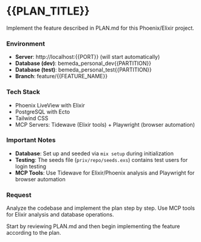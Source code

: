 # {{PLAN_TITLE}}

Implement the feature described in PLAN.md for this Phoenix/Elixir project.

### Environment

- **Server**: http://localhost:{{PORT}} (will start automatically)
- **Database (dev)**: bemeda_personal_dev{{PARTITION}}
- **Database (test)**: bemeda_personal_test{{PARTITION}}
- **Branch**: feature/{{FEATURE_NAME}}

### Tech Stack

- Phoenix LiveView with Elixir
- PostgreSQL with Ecto
- Tailwind CSS
- MCP Servers: Tidewave (Elixir tools) + Playwright (browser automation)

### Important Notes

- **Database**: Set up and seeded via `mix setup` during initialization
- **Testing**: The seeds file (`priv/repo/seeds.exs`) contains test users for login testing
- **MCP Tools**: Use Tidewave for Elixir/Phoenix analysis and Playwright for browser automation

### Request

Analyze the codebase and implement the plan step by step. Use MCP tools for Elixir analysis and database operations.

Start by reviewing PLAN.md and then begin implementing the feature according to the plan.
